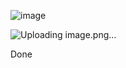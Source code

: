 ![image](https://github.com/user-attachments/assets/aa9c84fe-f199-48bb-8658-3d053ed2f1c5)

![Uploading image.png…]()


Done
